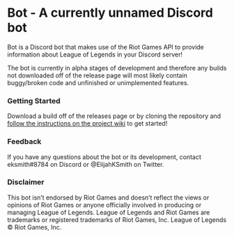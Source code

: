 # Bot - A **currently** unnamed Discord bot

Bot is a Discord bot that makes use of the Riot Games API to provide information about League of Legends in your Discord server!

The bot is currently in alpha stages of development and therefore any builds not downloaded off of the release page will most likely contain buggy/broken code and unfinished or unimplemented features.

### Getting Started

Download a build off of the releases page or by cloning the repository and [follow the instructions on the project wiki](https://github.com/ElijahKSmith/Bot/wiki/Getting-Started) to get started!

### Feedback

If you have any questions about the bot or its development, contact eksmith#8784 on Discord or @ElijahKSmith on Twitter.

### Disclaimer

This bot isn’t endorsed by Riot Games and doesn’t reflect the views or opinions of Riot Games or anyone officially involved in producing or managing League of Legends. League of Legends and Riot Games are trademarks or registered trademarks of Riot Games, Inc. League of Legends © Riot Games, Inc.
